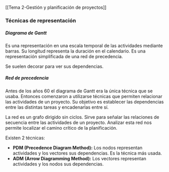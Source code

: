 [[Tema 2-Gestión y planificación de proyectos]]

### Técnicas de representación
##### Diagrama de Gantt
Es una representación en una escala temporal de las actividades mediante barras. Su longitud representa la duración en el calendario. Es una representación simplificada de una red de precedencia.

Se suelen decorar para ver sus dependencias.

##### Red de precedencia
Antes de los años 60 el diagrama de Gantt era la única técnica que se usaba. Entonces comenzaron a utilizarse técnicas que permiten relacionar las actividades de un proyecto. Su objetivo es establecer las dependencias entre las distintas tareas y encadenarlas entre sí.

La red es un grafo dirigido sin ciclos. Sirve para señalar las relaciones de secuencia entre las actividades de un proyecto. Analizar esta red nos permite localizar el camino crítico de la planificación.

Existen 2 técnicas:
+ **PDM (Precedence Diagram Method):** Los nodos representan actividades  y los vectores sus dependencias. Es la técnica más usada.
+ **ADM (Arrow Diagramming Method):** Los vectores representan actividades  y los nodos sus dependencias.
